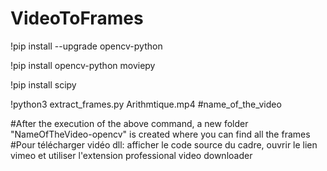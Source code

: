 # VideoToFrames

!pip install --upgrade opencv-python

!pip install opencv-python moviepy

!pip install scipy

!python3 extract_frames.py Arithmtique.mp4 #name_of_the_video

#After the execution of the above command, a new folder "NameOfTheVideo-opencv" is created where you can find all the frames
#Pour télécharger vidéo dll: afficher le code source du cadre, ouvrir le lien vimeo et utiliser l'extension professional video downloader
